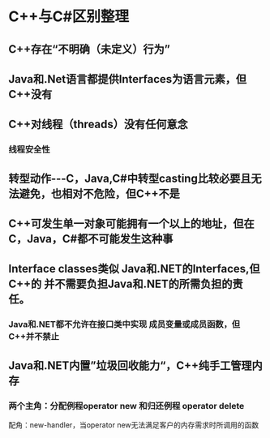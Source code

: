 # C++与C#区别整理

## C++存在“不明确（未定义）行为”

## Java和.Net语言都提供Interfaces为语言元素，但C++没有

## C++对线程（threads）没有任何意念

### 线程安全性

## 转型动作---C，Java,C#中转型casting比较必要且无法避免，也相对不危险，但C++不是

## C++可发生单一对象可能拥有一个以上的地址，但在C，Java，C#都不可能发生这种事

## Interface classes类似 Java和.NET的Interfaces,但C++的 并不需要负担Java和.NET的所需负担的责任。

### Java和.NET都不允许在接口类中实现 成员变量或成员函数，但C++并不禁止

## Java和.NET内置”垃圾回收能力“，C++纯手工管理内存

### 两个主角：分配例程operator new 和归还例程 operator delete
配角：new-handler，当operator new无法满足客户的内存需求时所调用的函数


